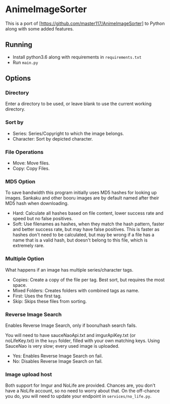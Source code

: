# AnimeImageSorter

This is a port of [https://github.com/master117/AnimeImageSorter] to Python along with some added features.

## Running

- Install python3.6 along with requirements in `requirements.txt`
- Run `main.py`

## Options

### Directory

Enter a directory to be used, or leave blank to use the current working directory.

### Sort by

- Series: Series/Copyright to which the image belongs.
- Character: Sort by depicted character.

### File Operations

- Move: Move files.
- Copy: Copy Files.

### MD5 Option

To save bandwidth this program initially uses MD5 hashes for looking up images.
Sankaku and other booru images are by default named after their MD5 hash when downloading.

- Hard: Calculate all hashes based on file content, lower success rate and speed but no false positives.
- Soft: Use filenames as hashes, when they match the hash pattern, faster and better success rate, but may have false
  positives. 
  This is faster as hashes don't need to be calculated, but may be wrong if a file has a name that is a valid hash, but
  doesn't belong to this file, which is extremely rare.

### Multiple Option

What happens if an image has multiple series/character tags.

- Copies: Create a copy of the file per tag. Best sort, but requires the most space.
- Mixed Folders: Creates folders with combined tags as name.
- First: Uses the first tag.
- Skip: Skips these files from sorting.

### Reverse Image Search

Enables Reverse Image Search, only if booru/hash search fails.

You will need to have sauceNaoApi.txt and imgurApiKey.txt (or noLifeKey.txt) in the `keys` folder, filled with your own
matching keys.
Using SauceNao is very slow; every used image is uploaded.

- Yes: Enables Reverse Image Search on fail.
- No: Disables Reverse Image Search on fail.

### Image upload host

Both support for Imgur and NoLife are provided. Chances are, you don't have a NoLife account, so no need to worry about
that. On the off-chance you do, you will need to update your endpoint in `services/no_life.py`.
